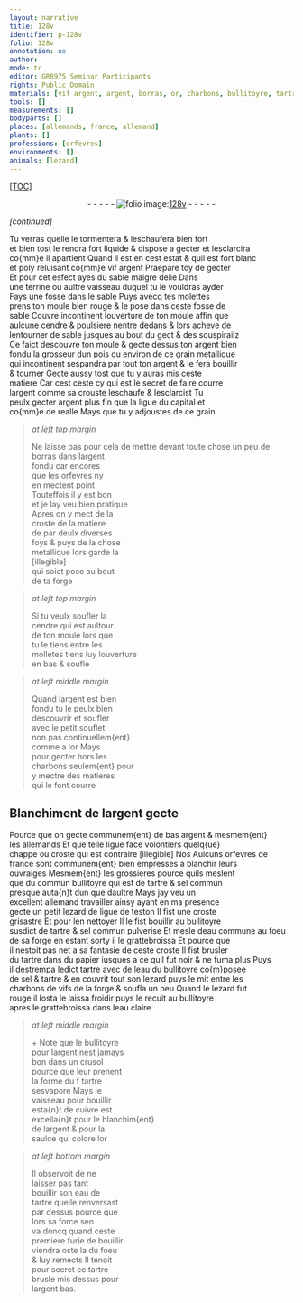 ```yaml
---
layout: narrative
title: 128v
identifier: p-128v
folio: 128v
annotation: no
author:
mode: tc
editor: GR8975 Seminar Participants
rights: Public Domain
materials: [vif argent, argent, borras, or, charbons, bullitoyre, tartre, sel commun, eau commune, papier, eau, sel, cuivre, eau de tartre]
tools: []
measurements: []
bodyparts: []
places: [allemands, france, allemand]
plants: []
professions: [orfevres]
environments: []
animals: [lezard]
---
```


<p><a href="{{site.url}}/{{base.url}}/diplomatic/">[TOC]</a></p><div class="folio" align="center">- - - - - <a href="http://gallica.bnf.fr/ark:/12148/btv1b10500001g/f262.image" target="_blank"><img src="https://cu-mkp.github.io/2017-workshop-edition/assets/photo-icon.png" alt="folio image: " style="display:inline-block; margin-bottom:-3px;"/>128v</a> - - - - - </div>  
 
*[continued]*
  
 Tu verras quelle le tormentera & leschaufera bien fort<br/> et bien tost le rendra fort liquide & dispose a gecter et lesclarcira<br/> co{mm}e il apartient Quand il est en cest estat & quil est fort blanc<br/> et poly reluisant co{mm}e <span class="m">vif argent</span> Praepare toy de gecter<br/> Et pour cet esfect ayes du sable maigre delie Dans<br/> une terrine ou aultre vaisseau duquel tu le vouldras ayder<br/> Fays une fosse dans le sable Puys avecq tes molettes<br/> prens ton moule bien rouge & le pose dans ceste fosse de<br/> sable Couvre incontinent louverture de ton moule affin que<br/> aulcune cendre & poulsiere nentre dedans & lors acheve de<br/> lentourner de sable jusques au bout du gect & des souspirailz<br/> Ce faict descouvre ton moule & gecte dessus ton <span class="m">argent</span> bien<br/> fondu la grosseur dun pois ou environ de ce grain metallique<br/> qui incontinent sespandra par tout ton <span class="m">argent</span> & le fera bouillir<br/> & tourner Gecte aussy tost que tu y auras mis ceste<br/> matiere Car cest ceste cy qui est le secret de faire courre<br/> l<span class="m">argent</span> comme sa crouste leschaufe & lesclarcist Tu<br/> peulx gecter <span class="m">argent</span> plus fin que la ligue du capital et<br/> co{mm}e de realle Mays que tu y adjoustes de ce grain
 
> *at left top margin*
> 
> 
>   Ne laisse pas pour cela de mettre devant toute chose un peu de <span class="m">borras</span> dans l<span class="m">argent</span><br/> fondu car encores<br/> que les <span class="pro">orfevres</span> ny<br/> en mectent point<br/> Touteffois il y est bon<br/> et je lay veu bien pratique<br/> Apres on y mect de la<br/> croste de la matiere<br/> de par deulx diverses<br/> foys & puys de la chose<br/> metallique lors garde la<br/> [illegible]<br/> qui soict pose au bout<br/> de ta forge
 
> *at left top margin*
> 
> 
>   Si tu veulx soufler la<br/> cendre qui est aultour<br/> de ton moule lors que<br/> tu le tiens entre les<br/> molletes tiens luy louverture<br/> en bas & soufle 
 
> *at left middle margin*
> 
> 
>   Quand l<span class="m">argent</span> est bien<br/> fondu tu le peulx bien<br/> descouvrir et soufler<br/> avec le petit souflet<br/> non pas continuellem{ent}<br/> comme a l<span class="m">or</span> Mays<br/> pour gecter hors les<br/> <span class="m">charbons</span> seulem{ent} pour<br/> y mectre des matieres<br/> qui le font courre 
 
 
  

## Blanchiment de l<span class="m">argent</span> gecte

 
 Pource que on gecte communem{ent} de bas <span class="m">argent</span> & mesmem{ent}<br/> les <span class="pl">allemands</span> Et que telle ligue face volontiers quelq{ue}<br/> chappe ou croste <span class="del">qui est contraire [illegible] Nos</span> <span class="add">Aulcuns</span> <span class="pro">orfevres</span> <span class="del">de</span><br/> <span class="del"><span class="pl">france</span></span> sont communem{ent} bien empresses a blanchir leurs<br/> ouvraiges Mesmem{ent} les grossieres pource quils meslent<br/> que du commun <span class="m">bullitoyre</span> qui est de <span class="m">tartre</span> & <span class="m">sel commun</span><br/> presque auta{n}t dun que daultre Mays jay veu un<br/> excellent <span class="pl">allemand</span> travailler ainsy ayant en ma presence<br/> gecte un petit <span class="al">lezard</span> de ligue de teston Il fist une croste<br/> grisastre Et pour len nettoyer Il le fist bouillir au <span class="m">bullitoyre</span><br/> susdict de <span class="m">tartre</span> & sel commun <span class="add">pulverise</span> <span class="del">Et</span> mesle d<span class="m">eau commune</span> au foeu<br/> de sa forge en estant sorty il le grattebroissa Et pource que<br/> il nestoit pas net a sa fantasie de ceste croste Il fist brusler<br/> du <span class="m">tartre</span> <span class="add">dans du <span class="m">papier</span></span> iusques a ce quil fut noir & ne fuma plus Puys<br/> il destrempa ledict <span class="m">tartre</span> avec de l<span class="m">eau</span> du <span class="m">bullitoyre</span> co{m}posee<br/> de <span class="m">sel</span> & <span class="m">tartre</span> & en couvrit tout son <span class="al">lezard</span> puys le mit entre les<br/> charbons <span class="del">de</span> vifs de la forge & soufla un peu Quand le <span class="al">lezard</span> fut<br/> rouge il losta le laissa froidir puys le recuit au <span class="m">bullitoyre</span> <br/> apres le grattebroissa dans l<span class="m">eau</span> claire 
 
> *at left middle margin*
> 
> 
>   \+ Note que le <span class="m">bullitoyre</span><br/> pour l<span class="m">argent</span> nest jamays<br/> bon dans un crusol<br/> pource que leur prenent<br/> la forme du <span class="del">f</span> <span class="m">tartre</span><br/> sesvapore Mays le<br/> vaisseau pour bouillir<br/> esta{n}t de <span class="m">cuivre</span> est<br/> excella{n}t pour le blanchim{ent}<br/> de l<span class="m">argent</span> & pour la<br/> saulce qui colore l<span class="m">or</span> 
 
> *at left bottom margin*
> 
> 
>   Il observoit de ne<br/> laisser pas tant<br/> bouillir son <span class="m">eau de<br/> tartre</span> quelle renversast<br/> par dessus pource que<br/> lors sa force sen<br/> va doncq quand ceste<br/> premiere furie de bouillir<br/> viendra oste la du foeu<br/> & luy remects Il tenoit<br/> pour secret ce <span class="m">tartre</span><br/> brusle mis dessus pour<br/> l<span class="m">argent</span> bas. 
 
